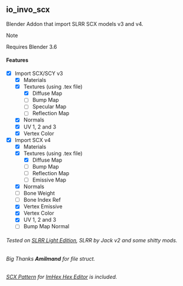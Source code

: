 ## io_invo_scx
Blender Addon that import SLRR SCX models v3 and v4.

> [!NOTE]
> Requires Blender 3.6

#### Features
 - [x] Import SCX/SCY v3
   - [x] Materials
   - [x] Textures (using .tex file)
     - [x] Diffuse Map
     - [ ] Bump Map
     - [ ] Specular Map
     - [ ] Reflection Map
   - [x] Normals
   - [x] UV 1, 2 and 3
   - [x] Vertex Color
 - [x] Import SCX v4
   - [x] Materials
   - [x] Textures (using .tex file)
     - [x] Diffuse Map
     - [ ] Bump Map
     - [ ] Reflection Map
     - [ ] Emissive Map
   - [x] Normals
   - [ ] Bone Weight
   - [ ] Bone Index Ref
   - [x] Vertex Emissive
   - [x] Vertex Color
   - [x] UV 1, 2 and 3
   - [ ] Bump Map Normal

###### Tested on [SLRR Light Edition](https://vk.com/slrr_le), SLRR by Jack v2 and some shitty mods.
###### Big Thanks **Amilmand** for file struct.

###### [SCX Pattern](imhex/scx.hexpat) for [ImHex Hex Editor](https://github.com/WerWolv/ImHex) is included.
